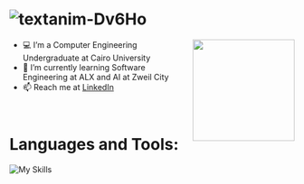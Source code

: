 # ![textanim-Dv6Ho](https://github.com/mariofouad/mariofouad/assets/119708778/bfd66ab6-965e-4d66-afd0-40728f649c90)

<img align="right" width="180" height="180" src="https://media.giphy.com/media/v1.Y2lkPTc5MGI3NjExZTZiMG1vbmlxNm1rMXZxaTBwa2V3emxkYm50ZjAxcjhhdHQwODJlcSZlcD12MV9pbnRlcm5hbF9naWZfYnlfaWQmY3Q9cw/K16aUytpG7JybNAfWH/giphy.gif">

- 💻 I’m a Computer Engineering Undergraduate at Cairo University
- 🌱 I’m currently learning Software Engineering at ALX and AI at Zweil City
- 📫 Reach me at [LinkedIn](https://www.linkedin.com/in/mario-fouad/)

<br/>

# Languages and Tools:
![My Skills](https://skillicons.dev/icons?i=cpp,c,py,html,css,javascript,matlab,linux,git,arduino,github,visualstudio,vscode,stackoverflow,ps,illustrator)

